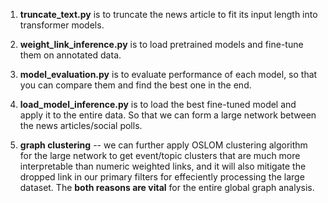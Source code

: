 1. **truncate_text.py** is to truncate the news article to fit its input length into transformer models.

2. **weight_link_inference.py** is to load pretrained models and fine-tune them on annotated data. 

3. **model_evaluation.py** is to evaluate performance of each model, so that you can compare them and find the best one in the end.

4. **load_model_inference.py** is to load the best fine-tuned model and apply it to the entire data. So that we can form a large network between the news articles/social polls.

5. **graph clustering** -- we can further apply OSLOM clustering algorithm for the large network to get event/topic clusters that are much more interpretable than numeric weighted links, and it will also mitigate the dropped link in our primary filters for effeciently processing the large dataset. The **both reasons are vital** for the entire global graph analysis.
